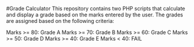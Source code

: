#Grade Calculator
This repository contains two PHP scripts that calculate and display a grade based on the marks entered by the user. The grades are assigned based on the following criteria:

Marks >= 80: Grade A
Marks >= 70: Grade B
Marks >= 60: Grade C
Marks >= 50: Grade D
Marks >= 40: Grade E
Marks < 40: FAIL